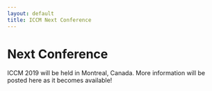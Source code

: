 ```yaml
---
layout: default
title: ICCM Next Conference
---
```


# Next Conference

ICCM 2019 will be held in Montreal, Canada.  More information will be posted here as it becomes available!
